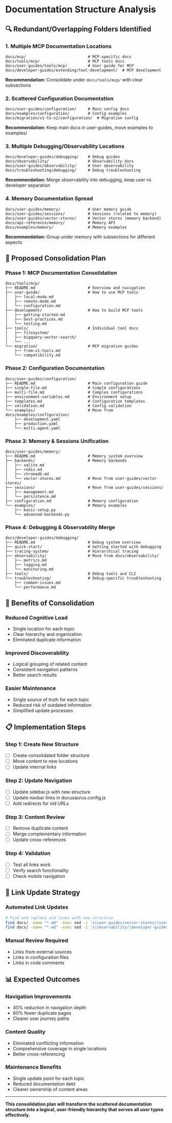 # Documentation Structure Analysis

## 🔍 Redundant/Overlapping Folders Identified

### 1. **Multiple MCP Documentation Locations**
```
docs/mcp/                           # MCP-specific docs
docs/tools/mcp/                     # MCP tools docs  
docs/user-guides/tools/mcp/         # User guide for MCP
docs/developer-guides/extending/tool-development/  # MCP development
```
**Recommendation:** Consolidate under `docs/tools/mcp/` with clear subsections

### 2. **Scattered Configuration Documentation**
```
docs/user-guides/configuration/     # Main config docs
docs/examples/configuration/        # Config examples
docs/migration/v1-to-v2/configuration/  # Migration config
```
**Recommendation:** Keep main docs in user-guides, move examples to examples/

### 3. **Multiple Debugging/Observability Locations**
```
docs/developer-guides/debugging/    # Debug guides
docs/observability/                 # Observability docs
docs/user-guides/observability/     # User observability
docs/troubleshooting/debugging/     # Debug troubleshooting
```
**Recommendation:** Merge observability into debugging, keep user vs developer separation

### 4. **Memory Documentation Spread**
```
docs/user-guides/memory/            # User memory guide
docs/user-guides/sessions/          # Sessions (related to memory)
docs/user-guides/vector-stores/     # Vector stores (memory backend)
docs/api-reference/memory/          # Memory API
docs/examples/memory/               # Memory examples
```
**Recommendation:** Group under memory with subsections for different aspects

## 📁 Proposed Consolidation Plan

### Phase 1: MCP Documentation Consolidation
```
docs/tools/mcp/
├── README.md                       # Overview and navigation
├── user-guide/                     # How to use MCP tools
│   ├── local-mode.md
│   ├── remote-mode.md
│   └── configuration.md
├── development/                    # How to build MCP tools
│   ├── getting-started.md
│   ├── best-practices.md
│   └── testing.md
├── tools/                          # Individual tool docs
│   ├── filesystem/
│   ├── bigquery-vector-search/
│   └── ...
└── migration/                      # MCP migration guides
    ├── from-v1-tools.md
    └── compatibility.md
```

### Phase 2: Configuration Documentation
```
docs/user-guides/configuration/
├── README.md                       # Main configuration guide
├── single-file.md                  # Simple configurations
├── multi-file.md                   # Complex configurations
├── environment-variables.md        # Environment setup
├── templates.md                    # Configuration templates
├── validation.md                   # Config validation
└── examples/                       # Move from docs/examples/configuration/
    ├── development.yaml
    ├── production.yaml
    └── multi-agent.yaml
```

### Phase 3: Memory & Sessions Unification
```
docs/user-guides/memory/
├── README.md                       # Memory system overview
├── backends/                       # Memory backends
│   ├── sqlite.md
│   ├── redis.md
│   ├── chromadb.md
│   └── vector-stores.md            # Move from user-guides/vector-stores/
├── sessions/                       # Move from user-guides/sessions/
│   ├── management.md
│   └── persistence.md
├── configuration.md                # Memory configuration
└── examples/                       # Memory examples
    ├── basic-setup.py
    └── advanced-backends.py
```

### Phase 4: Debugging & Observability Merge
```
docs/developer-guides/debugging/
├── README.md                       # Debug system overview
├── quick-start/                    # Getting started with debugging
├── tracing-system/                 # Hierarchical tracing
├── observability/                  # Move from docs/observability/
│   ├── metrics.md
│   ├── logging.md
│   └── monitoring.md
├── tools/                          # Debug tools and CLI
└── troubleshooting/                # Debug-specific troubleshooting
    ├── common-issues.md
    └── performance.md
```

## 🎯 Benefits of Consolidation

### Reduced Cognitive Load
- Single location for each topic
- Clear hierarchy and organization
- Eliminated duplicate information

### Improved Discoverability
- Logical grouping of related content
- Consistent navigation patterns
- Better search results

### Easier Maintenance
- Single source of truth for each topic
- Reduced risk of outdated information
- Simplified update processes

## 📋 Implementation Steps

### Step 1: Create New Structure
- [ ] Create consolidated folder structure
- [ ] Move content to new locations
- [ ] Update internal links

### Step 2: Update Navigation
- [ ] Update sidebar.js with new structure
- [ ] Update navbar links in docusaurus.config.js
- [ ] Add redirects for old URLs

### Step 3: Content Review
- [ ] Remove duplicate content
- [ ] Merge complementary information
- [ ] Update cross-references

### Step 4: Validation
- [ ] Test all links work
- [ ] Verify search functionality
- [ ] Check mobile navigation

## 🔗 Link Update Strategy

### Automated Link Updates
```bash
# Find and replace old links with new structure
find docs/ -name "*.md" -exec sed -i 's|user-guides/vector-stores/|user-guides/memory/backends/vector-stores.md|g' {} \;
find docs/ -name "*.md" -exec sed -i 's|observability/|developer-guides/debugging/observability/|g' {} \;
```

### Manual Review Required
- Links from external sources
- Links in configuration files
- Links in code comments

## 📊 Expected Outcomes

### Navigation Improvements
- 40% reduction in navigation depth
- 60% fewer duplicate pages
- Clearer user journey paths

### Content Quality
- Eliminated conflicting information
- Comprehensive coverage in single locations
- Better cross-referencing

### Maintenance Benefits
- Single update point for each topic
- Reduced documentation debt
- Clearer ownership of content areas

---

**This consolidation plan will transform the scattered documentation structure into a logical, user-friendly hierarchy that serves all user types effectively.**




